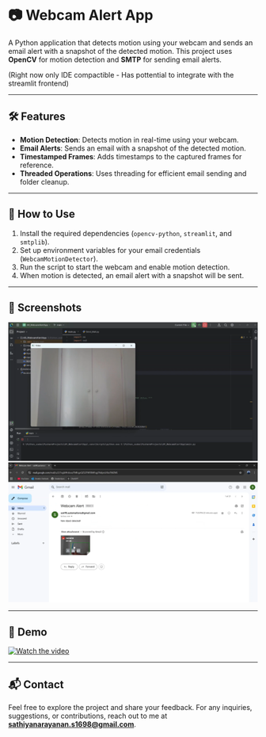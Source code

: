 # 📷 Webcam Alert App

A Python application that detects motion using your webcam and sends an email alert with a snapshot of the detected motion. This project uses **OpenCV** for motion detection and **SMTP** for sending email alerts.

(Right now only IDE compactible - Has pottential to integrate with the streamlit frontend)

---

## 🛠️ Features

- **Motion Detection**: Detects motion in real-time using your webcam.
- **Email Alerts**: Sends an email with a snapshot of the detected motion.
- **Timestamped Frames**: Adds timestamps to the captured frames for reference.
- **Threaded Operations**: Uses threading for efficient email sending and folder cleanup.

---

## 🚦 How to Use

1. Install the required dependencies (`opencv-python`, `streamlit`, and `smtplib`).
2. Set up environment variables for your email credentials (`WebcamMotionDetector`).
3. Run the script to start the webcam and enable motion detection.
4. When motion is detected, an email alert with a snapshot will be sent.

---

## 📸 Screenshots

![display1](displayimages/display1.png)
![display2](displayimages/display2.png)

---

## 🎥 Demo

[![Watch the video](https://img.youtube.com/vi/go0eC98q5Dc/0.jpg)](https://youtu.be/go0eC98q5Dc)

---

## 📬 Contact

Feel free to explore the project and share your feedback. For any inquiries, suggestions, or contributions, reach out to me at **sathiyanarayanan.s1698@gmail.com**.
